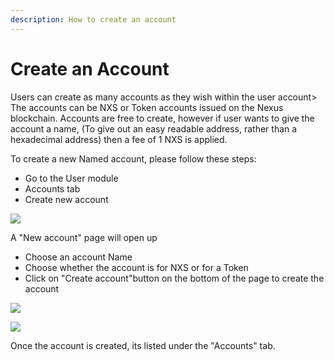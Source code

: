 ```yaml
---
description: How to create an account
---
```


# Create an Account

Users can create as many accounts as they wish within the user account> The accounts can be  NXS or Token accounts issued on the Nexus blockchain. Accounts are free to create, however if user wants to give the account a name, (To give out an easy readable address, rather than a hexadecimal address) then a fee of 1 NXS is applied.

To create a new Named account, please follow these steps:

* Go to the User module
* Accounts tab
* Create new account

![](https://nexus.io/ResourceHub/images/guide/create\_account1.png)

A "New account" page will open up

* Choose an account Name
* Choose whether the account is for NXS or for a Token
* Click on "Create account"button on the bottom of the page to create the account

![](https://nexus.io/ResourceHub/images/guide/create\_account2.png)

![](https://nexus.io/ResourceHub/images/guide/create\_account3.png)

Once the account is created, its listed under the "Accounts" tab.
